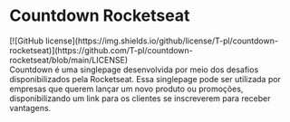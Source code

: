 # Countdown Rocketseat
</hr>
[![GitHub license](https://img.shields.io/github/license/T-pl/countdown-rocketseat)](https://github.com/T-pl/countdown-rocketseat/blob/main/LICENSE)
</br>
Countdown é uma singlepage desenvolvida por meio dos desafios disponibilizados pela Rocketseat. Essa singlepage pode ser utilizada por empresas que querem lançar um novo produto ou promoções,  disponibilizando um link para os clientes se inscreverem para receber vantagens.
</hr>

